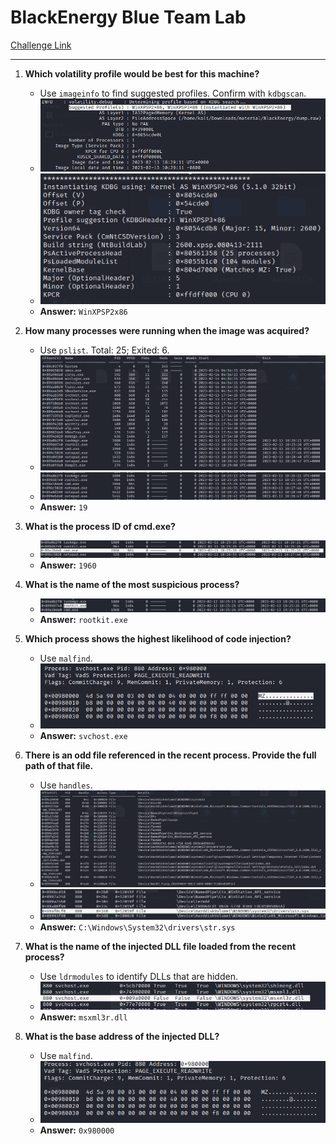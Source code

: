 # BlackEnergy Blue Team Lab

[Challenge Link](https://cyberdefenders.org/blueteam-ctf-challenges/blackenergy/)

---

1. **Which volatility profile would be best for this machine?**  
   - Use `imageinfo` to find suggested profiles. Confirm with `kdbgscan`.
   - ![imageinfo](./img/BlackEnergy-1-1.png)  
   - ![kdbgscan](./img/BlackEnergy-1-2.png)  
   - **Answer:** `WinXPSP2x86`

2. **How many processes were running when the image was acquired?**  
   - Use `pslist`. Total: 25; Exited: 6.
   - ![Processes](./img/BlackEnergy-2-1.png)  
   - ![Exited Processes](./img/BlackEnergy-2-2.png)  
   - **Answer:** `19`

3. **What is the process ID of cmd.exe?**  
   - ![cmd.exe PID](./img/BlackEnergy-3-1.png)  
   - **Answer:** `1960`

4. **What is the name of the most suspicious process?**  
   - ![Suspicious Process](./img/BlackEnergy-4-1.png)  
   - **Answer:** `rootkit.exe`

5. **Which process shows the highest likelihood of code injection?**  
   - Use `malfind`.
   - ![Malfind Result](./img/BlackEnergy-5-1.png)  
   - **Answer:** `svchost.exe`

6. **There is an odd file referenced in the recent process. Provide the full path of that file.**  
   - Use `handles`.
   - ![Handles](./img/BlackEnergy-6-1.png)  
   - ![str.sys path](./img/BlackEnergy-6-2.png)  
   - **Answer:** `C:\Windows\System32\drivers\str.sys`

7. **What is the name of the injected DLL file loaded from the recent process?**  
   - Use `ldrmodules` to identify DLLs that are hidden.
   - ![Injected DLL](./img/BlackEnergy-7-1.png)  
   - **Answer:** `msxml3r.dll`

8. **What is the base address of the injected DLL?**  
   - Use `malfind`.
   - ![Base Address](./img/BlackEnergy-8-1.png)  
   - **Answer:** `0x980000`